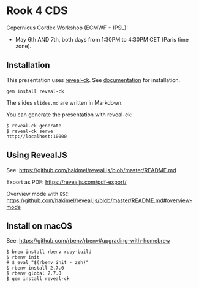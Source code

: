 # Rook 4 CDS

Copernicus Cordex Workshop (ECMWF + IPSL):
* May 6th AND 7th, both days from 1:30PM to 4:30PM CET (Paris time zone).



## Installation

This presentation uses [reveal-ck](http://jedcn.github.io/reveal-ck/).
See [documentation](http://jedcn.github.io/reveal-ck/installation/) for installation.

```
gem install reveal-ck
```

The slides `slides.md` are written in Markdown.

You can generate the presentation with reveal-ck:
```
$ reveal-ck generate
$ reveal-ck serve
http://localhost:10000
```

## Using RevealJS

See:
https://github.com/hakimel/reveal.js/blob/master/README.md

Export as PDF:
https://revealjs.com/pdf-export/


Overview mode with `ESC`:
https://github.com/hakimel/reveal.js/blob/master/README.md#overview-mode

## Install on macOS

See:
https://github.com/rbenv/rbenv#upgrading-with-homebrew

```
$ brew install rbenv ruby-build
$ rbenv init
# $ eval "$(rbenv init - zsh)"
$ rbenv install 2.7.0
$ rbenv global 2.7.0
$ gem install reveal-ck
```
